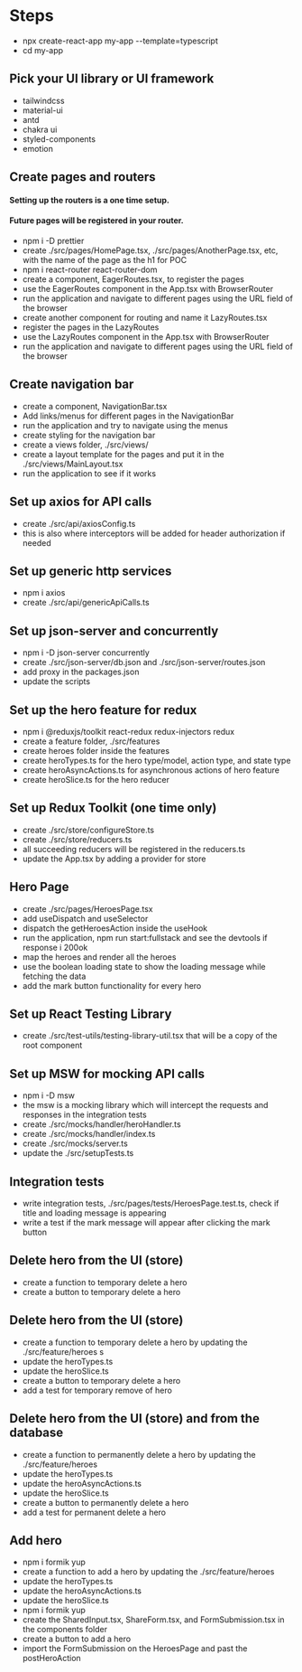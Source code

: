 # Steps

- npx create-react-app my-app --template=typescript
- cd my-app

## Pick your UI library or UI framework

- tailwindcss
- material-ui
- antd
- chakra ui
- styled-components
- emotion

## Create pages and routers

#### Setting up the routers is a one time setup.

#### Future pages will be registered in your router.

- npm i -D prettier
- create ./src/pages/HomePage.tsx, ./src/pages/AnotherPage.tsx, etc, with the name of the page as the h1 for POC
- npm i react-router react-router-dom
- create a component, EagerRoutes.tsx, to register the pages
- use the EagerRoutes component in the App.tsx with BrowserRouter
- run the application and navigate to different pages using the URL field of the browser
- create another component for routing and name it LazyRoutes.tsx
- register the pages in the LazyRoutes
- use the LazyRoutes component in the App.tsx with BrowserRouter
- run the application and navigate to different pages using the URL field of the browser

## Create navigation bar

- create a component, NavigationBar.tsx
- Add links/menus for different pages in the NavigationBar
- run the application and try to navigate using the menus
- create styling for the navigation bar
- create a views folder, ./src/views/
- create a layout template for the pages and put it in the ./src/views/MainLayout.tsx
- run the application to see if it works

## Set up axios for API calls

- create ./src/api/axiosConfig.ts
- this is also where interceptors will be added for header authorization if needed

## Set up generic http services

- npm i axios
- create ./src/api/genericApiCalls.ts

## Set up json-server and concurrently

- npm i -D json-server concurrently
- create ./src/json-server/db.json and ./src/json-server/routes.json
- add proxy in the packages.json
- update the scripts

## Set up the hero feature for redux

- npm i @reduxjs/toolkit react-redux redux-injectors redux
- create a feature folder, ./src/features
- create heroes folder inside the features
- create heroTypes.ts for the hero type/model, action type, and state type
- create heroAsyncActions.ts for asynchronous actions of hero feature
- create heroSlice.ts for the hero reducer

## Set up Redux Toolkit (one time only)

- create ./src/store/configureStore.ts
- create ./src/store/reducers.ts
- all succeeding reducers will be registered in the reducers.ts
- update the App.tsx by adding a provider for store

## Hero Page

- create ./src/pages/HeroesPage.tsx
- add useDispatch and useSelector
- dispatch the getHeroesAction inside the useHook
- run the application, npm run start:fullstack and see the devtools if response i 200ok
- map the heroes and render all the heroes
- use the boolean loading state to show the loading message while fetching the data
- add the mark button functionality for every hero

## Set up React Testing Library

- create ./src/test-utils/testing-library-util.tsx that will be a copy of the root component

## Set up MSW for mocking API calls

- npm i -D msw
- the msw is a mocking library which will intercept the requests and responses in the integration tests
- create ./src/mocks/handler/heroHandler.ts
- create ./src/mocks/handler/index.ts
- create ./src/mocks/server.ts
- update the ./src/setupTests.ts

## Integration tests

- write integration tests, ./src/pages/tests/HeroesPage.test.ts, check if title and loading message is appearing
- write a test if the mark message will appear after clicking the mark button

## Delete hero from the UI (store)

- create a function to temporary delete a hero
- create a button to temporary delete a hero

## Delete hero from the UI (store)

- create a function to temporary delete a hero by updating the ./src/feature/heroes s
- update the heroTypes.ts
- update the heroSlice.ts
- create a button to temporary delete a hero
- add a test for temporary remove of hero

## Delete hero from the UI (store) and from the database

- create a function to permanently delete a hero by updating the ./src/feature/heroes
- update the heroTypes.ts
- update the heroAsyncActions.ts
- update the heroSlice.ts
- create a button to permanently delete a hero
- add a test for permanent delete a hero

## Add hero

- npm i formik yup
- create a function to add a hero by updating the ./src/feature/heroes
- update the heroTypes.ts
- update the heroAsyncActions.ts
- update the heroSlice.ts
- npm i formik yup
- create the SharedInput.tsx, ShareForm.tsx, and FormSubmission.tsx in the components folder
- create a button to add a hero
- import the FormSubmission on the HeroesPage and past the postHeroAction
